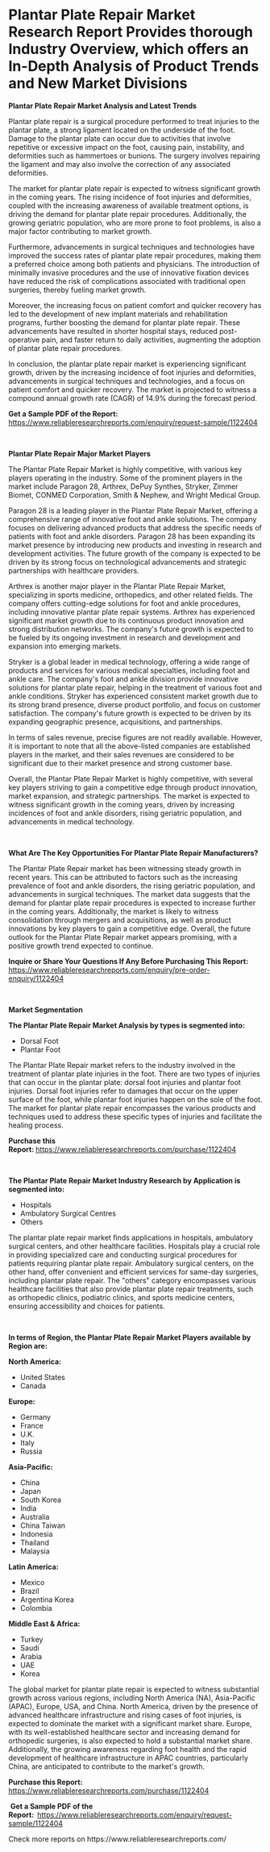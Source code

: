 <p><h1>Plantar Plate Repair Market Research Report Provides thorough Industry Overview, which offers an In-Depth Analysis of Product Trends and New Market Divisions</h1></p><p><strong>Plantar Plate Repair Market Analysis and Latest Trends</strong></p>
<p><p>Plantar plate repair is a surgical procedure performed to treat injuries to the plantar plate, a strong ligament located on the underside of the foot. Damage to the plantar plate can occur due to activities that involve repetitive or excessive impact on the foot, causing pain, instability, and deformities such as hammertoes or bunions. The surgery involves repairing the ligament and may also involve the correction of any associated deformities.</p><p>The market for plantar plate repair is expected to witness significant growth in the coming years. The rising incidence of foot injuries and deformities, coupled with the increasing awareness of available treatment options, is driving the demand for plantar plate repair procedures. Additionally, the growing geriatric population, who are more prone to foot problems, is also a major factor contributing to market growth.</p><p>Furthermore, advancements in surgical techniques and technologies have improved the success rates of plantar plate repair procedures, making them a preferred choice among both patients and physicians. The introduction of minimally invasive procedures and the use of innovative fixation devices have reduced the risk of complications associated with traditional open surgeries, thereby fueling market growth.</p><p>Moreover, the increasing focus on patient comfort and quicker recovery has led to the development of new implant materials and rehabilitation programs, further boosting the demand for plantar plate repair. These advancements have resulted in shorter hospital stays, reduced post-operative pain, and faster return to daily activities, augmenting the adoption of plantar plate repair procedures.</p><p>In conclusion, the plantar plate repair market is experiencing significant growth, driven by the increasing incidence of foot injuries and deformities, advancements in surgical techniques and technologies, and a focus on patient comfort and quicker recovery. The market is projected to witness a compound annual growth rate (CAGR) of 14.9% during the forecast period.</p></p>
<p><strong>Get a Sample PDF of the Report:&nbsp;</strong> <a href="https://www.reliableresearchreports.com/enquiry/request-sample/1122404">https://www.reliableresearchreports.com/enquiry/request-sample/1122404</a></p>
<p>&nbsp;</p>
<p><strong>Plantar Plate Repair Major Market Players</strong></p>
<p><p>The Plantar Plate Repair Market is highly competitive, with various key players operating in the industry. Some of the prominent players in the market include Paragon 28, Arthrex, DePuy Synthes, Stryker, Zimmer Biomet, CONMED Corporation, Smith & Nephew, and Wright Medical Group.</p><p>Paragon 28 is a leading player in the Plantar Plate Repair Market, offering a comprehensive range of innovative foot and ankle solutions. The company focuses on delivering advanced products that address the specific needs of patients with foot and ankle disorders. Paragon 28 has been expanding its market presence by introducing new products and investing in research and development activities. The future growth of the company is expected to be driven by its strong focus on technological advancements and strategic partnerships with healthcare providers.</p><p>Arthrex is another major player in the Plantar Plate Repair Market, specializing in sports medicine, orthopedics, and other related fields. The company offers cutting-edge solutions for foot and ankle procedures, including innovative plantar plate repair systems. Arthrex has experienced significant market growth due to its continuous product innovation and strong distribution networks. The company's future growth is expected to be fueled by its ongoing investment in research and development and expansion into emerging markets.</p><p>Stryker is a global leader in medical technology, offering a wide range of products and services for various medical specialties, including foot and ankle care. The company's foot and ankle division provide innovative solutions for plantar plate repair, helping in the treatment of various foot and ankle conditions. Stryker has experienced consistent market growth due to its strong brand presence, diverse product portfolio, and focus on customer satisfaction. The company's future growth is expected to be driven by its expanding geographic presence, acquisitions, and partnerships.</p><p>In terms of sales revenue, precise figures are not readily available. However, it is important to note that all the above-listed companies are established players in the market, and their sales revenues are considered to be significant due to their market presence and strong customer base.</p><p>Overall, the Plantar Plate Repair Market is highly competitive, with several key players striving to gain a competitive edge through product innovation, market expansion, and strategic partnerships. The market is expected to witness significant growth in the coming years, driven by increasing incidences of foot and ankle disorders, rising geriatric population, and advancements in medical technology.</p></p>
<p>&nbsp;</p>
<p><strong>What Are The Key Opportunities For Plantar Plate Repair Manufacturers?</strong></p>
<p><p>The Plantar Plate Repair market has been witnessing steady growth in recent years. This can be attributed to factors such as the increasing prevalence of foot and ankle disorders, the rising geriatric population, and advancements in surgical techniques. The market data suggests that the demand for plantar plate repair procedures is expected to increase further in the coming years. Additionally, the market is likely to witness consolidation through mergers and acquisitions, as well as product innovations by key players to gain a competitive edge. Overall, the future outlook for the Plantar Plate Repair market appears promising, with a positive growth trend expected to continue.</p></p>
<p><strong>Inquire or Share Your Questions If Any Before Purchasing This Report:</strong> <a href="https://www.reliableresearchreports.com/enquiry/pre-order-enquiry/1122404">https://www.reliableresearchreports.com/enquiry/pre-order-enquiry/1122404</a></p>
<p>&nbsp;</p>
<p><strong>Market Segmentation</strong></p>
<p><strong>The Plantar Plate Repair Market Analysis by types is segmented into:</strong></p>
<p><ul><li>Dorsal Foot</li><li>Plantar Foot</li></ul></p>
<p><p>The Plantar Plate Repair market refers to the industry involved in the treatment of plantar plate injuries in the foot. There are two types of injuries that can occur in the plantar plate: dorsal foot injuries and plantar foot injuries. Dorsal foot injuries refer to damages that occur on the upper surface of the foot, while plantar foot injuries happen on the sole of the foot. The market for plantar plate repair encompasses the various products and techniques used to address these specific types of injuries and facilitate the healing process.</p></p>
<p><strong>Purchase this Report:&nbsp;</strong><a href="https://www.reliableresearchreports.com/purchase/1122404">https://www.reliableresearchreports.com/purchase/1122404</a></p>
<p>&nbsp;</p>
<p><strong>The Plantar Plate Repair Market Industry Research by Application is segmented into:</strong></p>
<p><ul><li>Hospitals</li><li>Ambulatory Surgical Centres</li><li>Others</li></ul></p>
<p><p>The plantar plate repair market finds applications in hospitals, ambulatory surgical centers, and other healthcare facilities. Hospitals play a crucial role in providing specialized care and conducting surgical procedures for patients requiring plantar plate repair. Ambulatory surgical centers, on the other hand, offer convenient and efficient services for same-day surgeries, including plantar plate repair. The "others" category encompasses various healthcare facilities that also provide plantar plate repair treatments, such as orthopedic clinics, podiatric clinics, and sports medicine centers, ensuring accessibility and choices for patients.</p></p>
<p>&nbsp;</p>
<p><strong>In terms of Region, the Plantar Plate Repair Market Players available by Region are:</strong></p>
<p>
    <p> <strong> North America: </strong>
        <ul>
            <li>United States</li>
            <li>Canada</li>
        </ul>
        </p> 
    <p> <strong> Europe: </strong>
        <ul>
            <li>Germany</li>
            <li>France</li>
            <li>U.K.</li>
            <li>Italy</li>
            <li>Russia</li>
        </ul>
        </p> 
    <p> <strong> Asia-Pacific: </strong>
        <ul>
            <li>China</li>
            <li>Japan</li>
            <li>South Korea</li>
            <li>India</li>
            <li>Australia</li>
            <li>China Taiwan</li>
            <li>Indonesia</li>
            <li>Thailand</li>
            <li>Malaysia</li>
        </ul>
        </p> 
    <p> <strong> Latin America: </strong>
        <ul>
            <li>Mexico</li>
            <li>Brazil</li>
            <li>Argentina Korea</li>
            <li>Colombia</li>
        </ul>
        </p> 
    <p> <strong> Middle East & Africa: </strong>
        <ul>
            <li>Turkey</li>
            <li>Saudi</li>
            <li>Arabia</li>
            <li>UAE</li>
            <li>Korea</li>
        </ul>
    </p>
    </p>
<p><p>The global market for plantar plate repair is expected to witness substantial growth across various regions, including North America (NA), Asia-Pacific (APAC), Europe, USA, and China. North America, driven by the presence of advanced healthcare infrastructure and rising cases of foot injuries, is expected to dominate the market with a significant market share. Europe, with its well-established healthcare sector and increasing demand for orthopedic surgeries, is also expected to hold a substantial market share. Additionally, the growing awareness regarding foot health and the rapid development of healthcare infrastructure in APAC countries, particularly China, are anticipated to contribute to the market's growth.</p></p>
<p><strong>Purchase this Report: </strong><a href="https://www.reliableresearchreports.com/purchase/1122404">https://www.reliableresearchreports.com/purchase/1122404</a></p>
<p>&nbsp;<strong>Get a Sample PDF of the Report:&nbsp;&nbsp;</strong><a href="https://www.reliableresearchreports.com/enquiry/request-sample/1122404">https://www.reliableresearchreports.com/enquiry/request-sample/1122404</a></p>
<p><strong></strong></p>
<p>Check more reports on https://www.reliableresearchreports.com/</p>